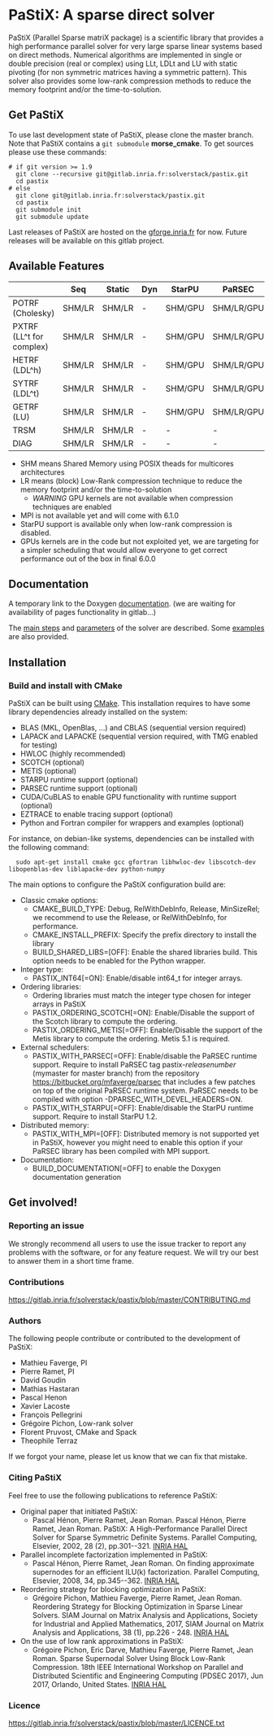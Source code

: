 PaStiX: A sparse direct solver
==============================

PaStiX (Parallel Sparse matriX package) is a scientific library that provides a
high performance parallel solver for very large sparse linear systems based on
direct methods.  Numerical algorithms are implemented in single or double
precision (real or complex) using LLt, LDLt and LU with static pivoting (for non
symmetric matrices having a symmetric pattern).
This solver also provides some low-rank compression methods to reduce the memory footprint and/or the time-to-solution.

Get PaStiX
----------

To use last development state of PaStiX, please clone the master
branch. Note that PaStiX contains a `git submodule` **morse_cmake**.
To get sources please use these commands:

    # if git version >= 1.9
      git clone --recursive git@gitlab.inria.fr:solverstack/pastix.git
      cd pastix
    # else
      git clone git@gitlab.inria.fr:solverstack/pastix.git
      cd pastix
      git submodule init
      git submodule update

Last releases of PaStiX are hosted on the
[gforge.inria.fr](https://gforge.inria.fr/frs/?group_id=186) for now.
Future releases will be available on this gitlab project.

Available Features
------------------

|                         | Seq    | Static | Dyn    | StarPU  | PaRSEC     |
|-------------------------|--------|--------|--------|---------|------------|
| POTRF (Cholesky)        | SHM/LR | SHM/LR | -      | SHM/GPU | SHM/LR/GPU |
| PXTRF (LL^t for complex)| SHM/LR | SHM/LR | -      | SHM/GPU | SHM/LR/GPU |
| HETRF (LDL^h)           | SHM/LR | SHM/LR | -      | SHM/GPU | SHM/LR/GPU |
| SYTRF (LDL^t)           | SHM/LR | SHM/LR | -      | SHM/GPU | SHM/LR/GPU |
| GETRF (LU)              | SHM/LR | SHM/LR | -      | SHM/GPU | SHM/LR/GPU |
| TRSM                    | SHM/LR | SHM/LR | -      | -       | -          |
| DIAG                    | SHM/LR | SHM/LR | -      | -       | -          |

 * SHM means Shared Memory using POSIX theads for multicores architectures
 * LR means (block) Low-Rank compression technique to reduce the memory footprint and/or the time-to-solution
   * *WARNING* GPU kernels are not available when compression techniques are enabled
 * MPI is not available yet and will come with 6.1.0
 * StarPU support is available only when low-rank compression is disabled.
 * GPUs kernels are in the code but not exploited yet, we are targeting for a simpler scheduling that would allow everyone to get correct performance out of the box in final 6.0.0

Documentation
-------------

A temporary link to the Doxygen [documentation](http://pastix.gforge.inria.fr/doxygen/html/index.html). (we are waiting for availability of pages functionality in gitlab...)

The [main steps](http://pastix.gforge.inria.fr/doxygen/html/group__pastix__users.html) and [parameters](http://pastix.gforge.inria.fr/doxygen/html/group__pastix__api.html) of the solver are described. Some [examples](http://pastix.gforge.inria.fr/doxygen/html/group__pastix__examples.html) are also provided.

Installation
------------

### Build and install with CMake

PaStiX can be built using [CMake](https://cmake.org/). This
installation requires to have some library dependencies already
installed on the system:
   * BLAS (MKL, OpenBlas, ...) and CBLAS (sequential version required)
   * LAPACK and LAPACKE (sequential version required, with TMG enabled for testing)
   * HWLOC (highly recommended)
   * SCOTCH (optional)
   * METIS (optional)
   * STARPU runtime support (optional)
   * PARSEC runtime support (optional)
   * CUDA/CuBLAS to enable GPU functionality with runtime support (optional)
   * EZTRACE to enable tracing support (optional)
   * Python and Fortran compiler for wrappers and examples (optional)

For instance, on debian-like systems, dependencies can be installed with the following command:

      sudo apt-get install cmake gcc gfortran libhwloc-dev libscotch-dev libopenblas-dev liblapacke-dev python-numpy

The main options to configure the PaStiX configuration build are:
   * Classic cmake options:
       * CMAKE_BUILD_TYPE: Debug, RelWithDebInfo, Release, MinSizeRel; we recommend to use the Release, or RelWithDebInfo, for performance.
       * CMAKE_INSTALL_PREFIX: Specify the prefix directory to install the library
       * BUILD_SHARED_LIBS=[OFF]: Enable the shared libraries build. This option needs to be enabled for the Python wrapper.
   * Integer type:
       * PASTIX_INT64[=ON]: Enable/disable int64_t for integer arrays.
   * Ordering libraries:
       * Ordering libraries must match the integer type chosen for integer arrays in PaStiX
       * PASTIX_ORDERING_SCOTCH[=ON]: Enable/Disable the support of the Scotch library to compute the ordering.
       * PASTIX_ORDERING_METIS[=OFF]: Enable/Disable the support of the Metis library to compute the ordering. Metis 5.1 is required.
   * External schedulers:
       * PASTIX_WITH_PARSEC[=OFF]: Enable/disable the PaRSEC runtime support. Require to install PaRSEC tag pastix-_releasenumber_ (mymaster for master branch) from the repository https://bitbucket.org/mfaverge/parsec that includes a few patches on top of the original PaRSEC runtime system. PaRSEC needs to be compiled with option -DPARSEC_WITH_DEVEL_HEADERS=ON.
       * PASTIX_WITH_STARPU[=OFF]: Enable/disable the StarPU runtime support. Require to install StarPU 1.2.
   * Distributed memory:
       * PASTIX_WITH_MPI=[OFF]: Distributed memory is not supported yet in PaStiX, however you might need to enable this option if your PaRSEC library has been compiled with MPI support.
   * Documentation:
       * BUILD_DOCUMENTATION[=OFF] to enable the Doxygen documentation generation


Get involved!
---------------------

### Reporting an issue

We strongly recommend all users to use the issue tracker to report any problems with the software, or for any feature request. We will try our best to answer them in a short time frame.

### Contributions

https://gitlab.inria.fr/solverstack/pastix/blob/master/CONTRIBUTING.md

### Authors

The following people contribute or contributed to the development of PaStiX:
  * Mathieu Faverge, PI
  * Pierre Ramet, PI
  * David Goudin
  * Mathias Hastaran
  * Pascal Henon
  * Xavier Lacoste
  * François Pellegrini
  * Grégoire Pichon, Low-rank solver
  * Florent Pruvost, CMake and Spack
  * Theophile Terraz

If we forgot your name, please let us know that we can fix that mistake.

### Citing PaStiX

Feel free to use the following publications to reference PaStiX:

* Original paper that initiated PaStiX:
  - Pascal Hénon, Pierre Ramet, Jean Roman. Pascal Hénon, Pierre Ramet, Jean Roman. PaStiX: A High-Performance Parallel Direct Solver for Sparse Symmetric Definite Systems. Parallel Computing, Elsevier, 2002, 28 (2), pp.301--321. [INRIA HAL](https://hal.inria.fr/inria-00346017)
* Parallel incomplete factorization implemented in PaStiX:
  - Pascal Hénon, Pierre Ramet, Jean Roman. On finding approximate supernodes for an efficient ILU(k) factorization. Parallel Computing, Elsevier, 2008, 34, pp.345--362. [INRIA HAL](https://hal.inria.fr/inria-00346018)
* Reordering strategy for blocking optimization in PaStiX:
  - Grégoire Pichon, Mathieu Faverge, Pierre Ramet, Jean Roman. Reordering Strategy for Blocking Optimization in Sparse Linear Solvers. SIAM Journal on Matrix Analysis and Applications, Society for Industrial and Applied Mathematics, 2017, SIAM Journal on Matrix Analysis and Applications, 38 (1), pp.226 - 248. [INRIA HAL](https://hal.inria.fr/hal-01485507v2)
* On the use of low rank approximations in PaStiX:
  - Grégoire Pichon, Eric Darve, Mathieu Faverge, Pierre Ramet, Jean Roman. Sparse Supernodal Solver Using Block Low-Rank Compression. 18th IEEE International Workshop on Parallel and Distributed Scientific and Engineering Computing (PDSEC 2017), Jun 2017, Orlando, United States. [INRIA HAL](https://hal.inria.fr/hal-01502215)

### Licence

https://gitlab.inria.fr/solverstack/pastix/blob/master/LICENCE.txt
